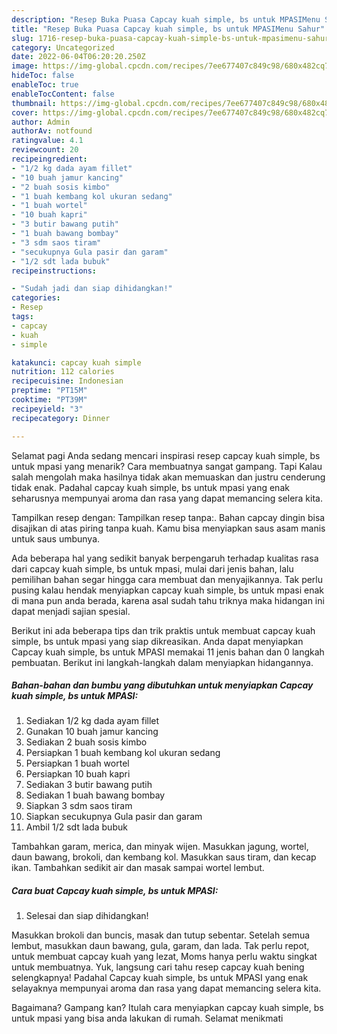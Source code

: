 ```yaml
---
description: "Resep Buka Puasa Capcay kuah simple, bs untuk MPASIMenu Sahur"
title: "Resep Buka Puasa Capcay kuah simple, bs untuk MPASIMenu Sahur"
slug: 1716-resep-buka-puasa-capcay-kuah-simple-bs-untuk-mpasimenu-sahur
category: Uncategorized
date: 2022-06-04T06:20:20.250Z
image: https://img-global.cpcdn.com/recipes/7ee677407c849c98/680x482cq70/capcay-kuah-simple-bs-untuk-mpasi-foto-resep-utama.jpg
hideToc: false
enableToc: true
enableTocContent: false
thumbnail: https://img-global.cpcdn.com/recipes/7ee677407c849c98/680x482cq70/capcay-kuah-simple-bs-untuk-mpasi-foto-resep-utama.jpg
cover: https://img-global.cpcdn.com/recipes/7ee677407c849c98/680x482cq70/capcay-kuah-simple-bs-untuk-mpasi-foto-resep-utama.jpg
author: Admin
authorAv: notfound
ratingvalue: 4.1
reviewcount: 20
recipeingredient:
- "1/2 kg dada ayam fillet"
- "10 buah jamur kancing"
- "2 buah sosis kimbo"
- "1 buah kembang kol ukuran sedang"
- "1 buah wortel"
- "10 buah kapri"
- "3 butir bawang putih"
- "1 buah bawang bombay"
- "3 sdm saos tiram"
- "secukupnya Gula pasir dan garam"
- "1/2 sdt lada bubuk"
recipeinstructions:

- "Sudah jadi dan siap dihidangkan!"
categories:
- Resep
tags:
- capcay
- kuah
- simple

katakunci: capcay kuah simple 
nutrition: 112 calories
recipecuisine: Indonesian
preptime: "PT15M"
cooktime: "PT39M"
recipeyield: "3"
recipecategory: Dinner

---
```



Selamat pagi Anda sedang mencari inspirasi resep capcay kuah simple, bs untuk mpasi yang menarik? Cara membuatnya sangat gampang. Tapi Kalau salah mengolah maka hasilnya tidak akan memuaskan dan justru cenderung tidak enak. Padahal capcay kuah simple, bs untuk mpasi yang enak seharusnya mempunyai aroma dan rasa yang dapat memancing selera kita.


Tampilkan resep dengan: Tampilkan resep tanpa:. Bahan capcay dingin bisa disajikan di atas piring tanpa kuah. Kamu bisa menyiapkan saus asam manis untuk saus umbunya.

Ada beberapa hal yang sedikit banyak berpengaruh terhadap kualitas rasa dari capcay kuah simple, bs untuk mpasi, mulai dari jenis bahan, lalu pemilihan bahan segar hingga cara membuat dan menyajikannya. Tak perlu pusing kalau hendak menyiapkan capcay kuah simple, bs untuk mpasi enak di mana pun anda berada, karena asal sudah tahu triknya maka hidangan ini dapat menjadi sajian spesial.


Berikut ini ada beberapa tips dan trik praktis untuk membuat capcay kuah simple, bs untuk mpasi yang siap dikreasikan. Anda dapat menyiapkan Capcay kuah simple, bs untuk MPASI memakai 11 jenis bahan dan 0 langkah pembuatan. Berikut ini langkah-langkah dalam menyiapkan hidangannya.

<!--inarticleads1-->

##### Bahan-bahan dan bumbu yang dibutuhkan untuk menyiapkan Capcay kuah simple, bs untuk MPASI:

1. Sediakan 1/2 kg dada ayam fillet
1. Gunakan 10 buah jamur kancing
1. Sediakan 2 buah sosis kimbo
1. Persiapkan 1 buah kembang kol ukuran sedang
1. Persiapkan 1 buah wortel
1. Persiapkan 10 buah kapri
1. Sediakan 3 butir bawang putih
1. Sediakan 1 buah bawang bombay
1. Siapkan 3 sdm saos tiram
1. Siapkan secukupnya Gula pasir dan garam
1. Ambil 1/2 sdt lada bubuk


Tambahkan garam, merica, dan minyak wijen. Masukkan jagung, wortel, daun bawang, brokoli, dan kembang kol. Masukkan saus tiram, dan kecap ikan. Tambahkan sedikit air dan masak sampai wortel lembut. 

<!--inarticleads2-->

##### Cara buat Capcay kuah simple, bs untuk MPASI:


1. Selesai dan siap dihidangkan!

Masukkan brokoli dan buncis, masak dan tutup sebentar. Setelah semua lembut, masukkan daun bawang, gula, garam, dan lada. Tak perlu repot, untuk membuat capcay kuah yang lezat, Moms hanya perlu waktu singkat untuk membuatnya. Yuk, langsung cari tahu resep capcay kuah bening selengkapnya! Padahal Capcay kuah simple, bs untuk MPASI yang enak selayaknya mempunyai aroma dan rasa yang dapat memancing selera kita. 

Bagaimana? Gampang kan? Itulah cara menyiapkan capcay kuah simple, bs untuk mpasi yang bisa anda lakukan di rumah. Selamat menikmati
